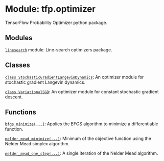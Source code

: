 <div itemscope itemtype="http://developers.google.com/ReferenceObject">
<meta itemprop="name" content="tfp.optimizer" />
</div>

# Module: tfp.optimizer

TensorFlow Probability Optimizer python package.

## Modules

[`linesearch`](../tfp/optimizer/linesearch.md) module: Line-search optimizers package.

## Classes

[`class StochasticGradientLangevinDynamics`](../tfp/optimizer/StochasticGradientLangevinDynamics.md): An optimizer module for stochastic gradient Langevin dynamics.

[`class VariationalSGD`](../tfp/optimizer/VariationalSGD.md): An optimizer module for constant stochastic gradient descent.

## Functions

[`bfgs_minimize(...)`](../tfp/optimizer/bfgs_minimize.md): Applies the BFGS algorithm to minimize a differentiable function.

[`nelder_mead_minimize(...)`](../tfp/optimizer/nelder_mead_minimize.md): Minimum of the objective function using the Nelder Mead simplex algorithm.

[`nelder_mead_one_step(...)`](../tfp/optimizer/nelder_mead_one_step.md): A single iteration of the Nelder Mead algorithm.

